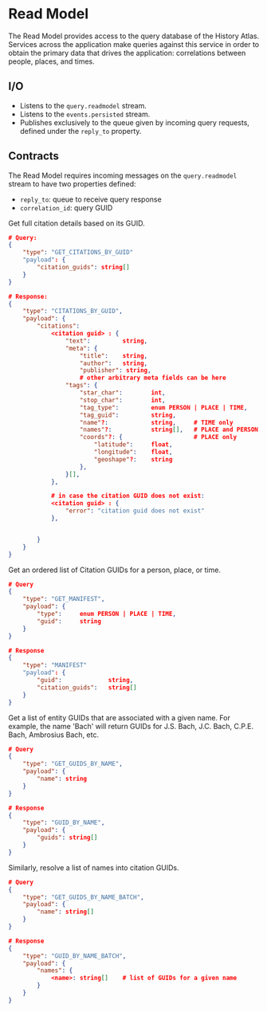# Read Model
The Read Model provides access to the query database of the History Atlas. Services across the application make queries against this service in order to obtain the primary data that drives the application: correlations between people, places, and times.

## I/O
- Listens to the ```query.readmodel``` stream.
- Listens to the ```events.persisted``` stream.
- Publishes exclusively to the queue given by incoming query requests, defined under the ```reply_to``` property.

## Contracts
The Read Model requires incoming messages on the ```query.readmodel``` stream to have two properties defined:
- ```reply_to```: queue to receive query response
- ```correlation_id```: query GUID

Get full citation details based on its GUID.
```json
# Query:
{
    "type": "GET_CITATIONS_BY_GUID"
    "payload": {
        "citation_guids": string[]
    }
}

# Response:
{
    "type": "CITATIONS_BY_GUID",
    "payload": {
        "citations": 
            <citation guid> : {
                "text":         string,
                "meta": {
                    "title":    string,
                    "author":   string,
                    "publisher": string,
                    # other arbitrary meta fields can be here
                "tags": { 
                    "star_char":        int,
                    "stop_char":        int,
                    "tag_type":         enum PERSON | PLACE | TIME,
                    "tag_guid":         string,
                    "name"?:            string,     # TIME only
                    "names"?:           string[],   # PLACE and PERSON
                    "coords"?: {                    # PLACE only
                        "latitude":     float,
                        "longitude":    float,
                        "geoshape"?:    string
                    },
                }[],
            },

            # in case the citation GUID does not exist:
            <citation guid> : {
                "error": "citation guid does not exist"
            },


        }
    }
}
```
Get an ordered list of Citation GUIDs for a person, place, or time.
```json
# Query
{
    "type": "GET_MANIFEST",
    "payload": {
        "type":     enum PERSON | PLACE | TIME,
        "guid":     string
    }
}

# Response
{
    "type": "MANIFEST"
    "payload": {
        "guid":             string,
        "citation_guids":   string[]
    }
}
```
Get a list of entity GUIDs that are associated with a given name. For example, the name 'Bach' will return GUIDs for J.S. Bach, J.C. Bach, C.P.E. Bach, Ambrosius Bach, etc.
```json
# Query
{
    "type": "GET_GUIDS_BY_NAME",
    "payload": {
        "name": string
    }
}

# Response
{
    "type": "GUID_BY_NAME",
    "payload": {
        "guids": string[]
    }
}
```
Similarly, resolve a list of names into citation GUIDs.
```json
# Query
{
    "type": "GET_GUIDS_BY_NAME_BATCH",
    "payload": {
        "name": string[]
    }
}

# Response
{
    "type": "GUID_BY_NAME_BATCH",
    "payload": {
        "names": {
            <name>: string[]    # list of GUIDs for a given name
        }
    }
}
```